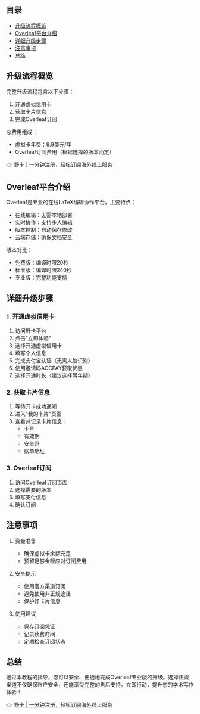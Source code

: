 ## 目录
- [升级流程概览](#升级流程概览)
- [Overleaf平台介绍](#overleaf平台介绍)
- [详细升级步骤](#详细升级步骤)
- [注意事项](#注意事项)
- [总结](#总结)

## 升级流程概览

完整升级流程包含以下步骤：

1. 开通虚拟信用卡
2. 获取卡片信息
3. 完成Overleaf订阅

总费用组成：
- 虚拟卡年费：9.9美元/年
- Overleaf订阅费用（根据选择的版本而定）

👉 [野卡 | 一分钟注册，轻松订阅海外线上服务](https://bit.ly/bewildcard)

## Overleaf平台介绍

Overleaf是专业的在线LaTeX编辑协作平台，主要特点：

- 在线编辑：无需本地部署
- 实时协作：支持多人编辑
- 版本控制：自动保存修改
- 云端存储：确保文档安全

版本对比：
- 免费版：编译时限20秒
- 标准版：编译时限240秒
- 专业版：完整功能支持

## 详细升级步骤

### 1. 开通虚拟信用卡

1. 访问野卡平台
2. 点击"立即体验"
3. 选择开通虚拟信用卡
4. 填写个人信息
5. 完成支付宝认证（无需人脸识别）
6. 使用邀请码ACCPAY获取优惠
7. 选择开通时长（建议选择两年期）

### 2. 获取卡片信息

1. 等待开卡成功通知
2. 进入"我的卡片"页面
3. 查看并记录卡片信息：
   - 卡号
   - 有效期
   - 安全码
   - 账单地址

### 3. Overleaf订阅

1. 访问Overleaf订阅页面
2. 选择需要的版本
3. 填写支付信息
4. 确认订阅

## 注意事项

1. 资金准备
   - 确保虚拟卡余额充足
   - 预留足够金额应对订阅费用

2. 安全提示
   - 使用官方渠道订阅
   - 避免使用非正规途径
   - 保护好卡片信息

3. 使用建议
   - 保存订阅凭证
   - 记录续费时间
   - 定期检查订阅状态

## 总结

通过本教程的指导，您可以安全、便捷地完成Overleaf专业版的升级。选择正规渠道不仅确保账户安全，还能享受完整的售后支持。立即行动，提升您的学术写作体验！

👉 [野卡 | 一分钟注册，轻松订阅海外线上服务](https://bit.ly/bewildcard)